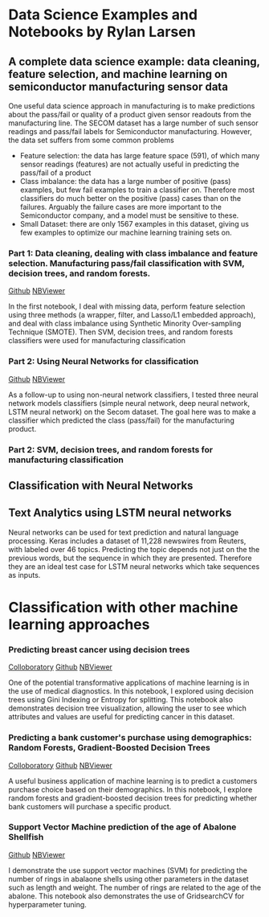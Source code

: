 # Data Science Examples and Notebooks by Rylan Larsen

## A complete data science example: data cleaning, feature selection, and machine learning on semiconductor manufacturing sensor data

One useful data science approach in manufacturing is to make predictions about the pass/fail or quality of a product given sensor readouts from the manufacturing line. The SECOM dataset has a large number of such sensor readings and pass/fail labels for Semiconductor manufacturing. However, the data set suffers from some common problems

* Feature selection: the data has large feature space (591), of which many sensor readings (features) are not actually useful in predicting the pass/fail of a product
* Class imbalance: the data has a large number of positive (pass) examples, but few fail examples to train a classifier on. Therefore most classifiers do much better on the positive (pass) cases than on the failures. Arguably the failure  cases are more important to the Semiconductor company, and a model must be sensitive to these.
* Small Dataset: there are only 1567 examples in this dataset, giving us few examples to optimize our machine learning training sets on.

### Part 1: Data cleaning, dealing with class imbalance and feature selection. Manufacturing pass/fail classification with SVM, decision trees, and random forests.
[Github](https://github.com/Rylan-L/data_science/blob/master/machine_learning/neural_networks/DataSci_example_Secom_pt1.ipynb) [NBViewer](https://nbviewer.jupyter.org/github/Rylan-L/data_science/blob/master/machine_learning/neural_networks/DataSci_example_Secom_pt1.ipynb)

In the first notebook, I deal with missing data, perform feature selection using three methods (a wrapper, filter, and Lasso/L1 embedded approach), and deal with class imbalance using Synthetic Minority Over-sampling Technique (SMOTE). Then SVM, decision trees, and random forests classifiers were used for manufacturing classification

### Part 2: Using Neural Networks for classification 
[Github](https://github.com/Rylan-L/data_science/blob/master/machine_learning/neural_networks/DataSci_example_Secom_pt2.ipynb) [NBViewer](https://nbviewer.jupyter.org/github/Rylan-L/data_science/blob/master/machine_learning/neural_networks/DataSci_example_Secom_pt2.ipynb)

As a follow-up to using non-neural network classifiers, I tested three neural network models classifiers (simple neural network, deep neural network, LSTM neural network) on the Secom dataset. The goal here was to make a classifier which predicted the class (pass/fail) for the manufacturing product. 

### Part 2: SVM, decision trees, and random forests for manufacturing classification

## Classification with Neural Networks

## Text Analytics using LSTM neural networks

Neural networks can be used for text prediction and natural language processing. Keras includes a dataset of 11,228 newswires from Reuters, with labeled over 46 topics. Predicting the topic depends not just on the the previous words, but the sequence in which they are presented. Therefore they are an ideal test case for LSTM neural networks which take sequences as inputs. 



# Classification with other machine learning approaches 

### Predicting breast cancer using decision trees

[Colloboratory](https://colab.research.google.com/drive/1hL9ZE3pvvJgmg3eXi1x97xij4SIam9eh) [Github](https://github.com/Rylan-L/data_science/blob/master/machine_learning/decision_trees_cancer.ipynb) [NBViewer](https://nbviewer.jupyter.org/github/Rylan-L/data_science/blob/master/machine_learning/decision_trees_cancer.ipynb)

One of the potential transformative applications of machine learning is in the use of medical diagnostics. In this notebook, I explored using decision trees using Gini Indexing or Entropy for splitting. This notebook also demonstrates decision tree visualization, allowing the user to see which attributes and values are useful for predicting cancer in this dataset.

### Predicting a bank customer's purchase using demographics: Random Forests, Gradient-Boosted Decision Trees

[Colloboratory](https://colab.research.google.com/drive/1IlDlP8giHJnWLwf10Z1U1rzQX6ZSbQTn) [Github](https://github.com/Rylan-L/data_science/blob/master/machine_learning/random_forests_gradient_boosted_dtrees_bank_customers.ipynb) [NBViewer](https://nbviewer.jupyter.org/github/Rylan-L/data_science/blob/master/machine_learning/random_forests_gradient_boosted_dtrees_bank_customers.ipynb) 

A useful business application of machine learning is to predict a customers purchase choice based on their demographics. In this notebook, I explore random forests and gradient-boosted decision trees for predicting whether bank customers will purchase a specific product.

### Support Vector Machine prediction of the age of Abalone Shellfish 
[Github](https://github.com/Rylan-L/data_science/blob/master/machine_learning/SVM_abalone.ipynb) [NBViewer](https://nbviewer.jupyter.org/github/Rylan-L/data_science/blob/master/machine_learning/SVM_abalone.ipynb) 

I demonstrate the use support vector machines (SVM) for predicting the number of rings in abalaone shells using other parameters in the dataset such as length and weight. The number of rings are related to the age of the abalone. This notebook also demonstrates the use of GridsearchCV for hyperparameter tuning.
